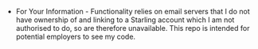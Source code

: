 - For Your Information -
Functionality relies on email servers that I do not have ownership of and linking to 
a Starling account which I am not authorised to do, so are therefore unavailable.
This repo is intended for potential employers to see my code.
